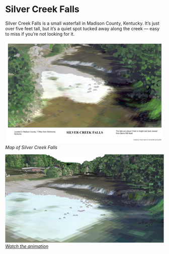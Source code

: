 # Silver Creek Falls

Silver Creek Falls is a small waterfall in Madison County, Kentucky. It’s just over five feet tall, but it’s a quiet spot tucked away along the creek — easy to miss if you’re not looking for it.

![Map of Silver Creek Falls](map.jpg)  
*Map of Silver Creek Falls*

![Screenshot of animation](animation.jpg)  
*[Watch the animation](https://www.youtube.com/watch?v=M6uEPdCyqVo)*


